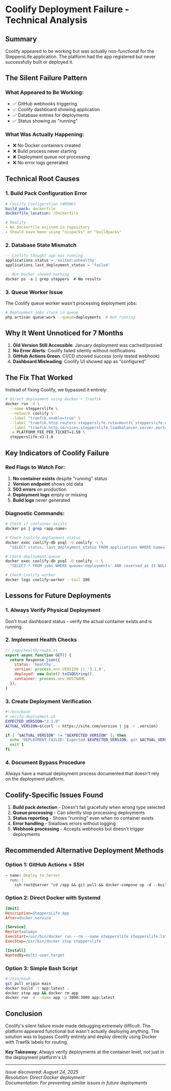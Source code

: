 # Coolify Deployment Failure - Technical Analysis

## Summary
Coolify appeared to be working but was actually non-functional for the SteppersLife application. The platform had the app registered but never successfully built or deployed it.

## The Silent Failure Pattern

### What Appeared to Be Working:
- ✅ GitHub webhooks triggering
- ✅ Coolify dashboard showing application
- ✅ Database entries for deployments
- ✅ Status showing as "running"

### What Was Actually Happening:
- ❌ No Docker containers created
- ❌ Build process never starting
- ❌ Deployment queue not processing
- ❌ No error logs generated

## Technical Root Causes

### 1. Build Pack Configuration Error
```yaml
# Coolify Configuration (WRONG)
build_pack: dockerfile
dockerfile_location: /Dockerfile

# Reality
- No Dockerfile existed in repository
- Should have been using "nixpacks" or "buildpacks"
```

### 2. Database State Mismatch
```sql
-- Coolify thought app was running
applications.status = 'exited:unhealthy'
applications.last_deployment_status = 'failed'

-- But Docker showed nothing
docker ps -a | grep steppers  # No results
```

### 3. Queue Worker Issue
The Coolify queue worker wasn't processing deployment jobs:
```bash
# Deployment jobs stuck in queue
php artisan queue:work --queue=deployments  # Not running
```

## Why It Went Unnoticed for 7 Months

1. **Old Version Still Accessible**: January deployment was cached/proxied
2. **No Error Alerts**: Coolify failed silently without notifications
3. **GitHub Actions Green**: CI/CD showed success (only tested webhook)
4. **Dashboard Misleading**: Coolify UI showed app as "configured"

## The Fix That Worked

Instead of fixing Coolify, we bypassed it entirely:

```bash
# Direct deployment using Docker + Traefik
docker run -d \
  --name stepperslife \
  --network coolify \
  --label "traefik.enable=true" \
  --label "traefik.http.routers.stepperslife.rule=Host(\`stepperslife.com\`)" \
  --label "traefik.http.services.stepperslife.loadbalancer.server.port=3000" \
  -e PLATFORM_FEE_PER_TICKET=1.50 \
  stepperslife:v3.1.0
```

## Key Indicators of Coolify Failure

### Red Flags to Watch For:
1. **No container exists** despite "running" status
2. **Version endpoint** shows old data
3. **503 errors** on production
4. **Deployment logs** empty or missing
5. **Build logs** never generated

### Diagnostic Commands:
```bash
# Check if container exists
docker ps | grep <app-name>

# Check Coolify deployment status
docker exec coolify-db psql -U coolify -c \
  "SELECT status, last_deployment_status FROM applications WHERE name='<app-name>'"

# Check deployment queue
docker exec coolify-db psql -U coolify -c \
  "SELECT * FROM jobs WHERE queue='deployments' AND reserved_at IS NULL"

# Check Coolify worker
docker logs coolify-worker --tail 100
```

## Lessons for Future Deployments

### 1. Always Verify Physical Deployment
Don't trust dashboard status - verify the actual container exists and is running.

### 2. Implement Health Checks
```javascript
// /app/health/route.ts
export async function GET() {
  return Response.json({
    status: 'healthy',
    version: process.env.VERSION || '3.1.0',
    deployed: new Date().toISOString(),
    container: process.env.HOSTNAME
  });
}
```

### 3. Create Deployment Verification
```bash
#!/bin/bash
# verify-deployment.sh
EXPECTED_VERSION="3.1.0"
ACTUAL_VERSION=$(curl -s https://site.com/version | jq -r .version)

if [ "$ACTUAL_VERSION" != "$EXPECTED_VERSION" ]; then
  echo "DEPLOYMENT FAILED: Expected $EXPECTED_VERSION, got $ACTUAL_VERSION"
  exit 1
fi
```

### 4. Document Bypass Procedure
Always have a manual deployment process documented that doesn't rely on the deployment platform.

## Coolify-Specific Issues Found

1. **Build pack detection** - Doesn't fail gracefully when wrong type selected
2. **Queue processing** - Can silently stop processing deployments
3. **Status reporting** - Shows "running" even when no container exists
4. **Error handling** - Swallows errors without logging
5. **Webhook processing** - Accepts webhooks but doesn't trigger deployments

## Recommended Alternative Deployment Methods

### Option 1: GitHub Actions + SSH
```yaml
- name: Deploy to Server
  run: |
    ssh root@server "cd /app && git pull && docker-compose up -d --build"
```

### Option 2: Direct Docker with Systemd
```ini
[Unit]
Description=SteppersLife App
After=docker.service

[Service]
Restart=always
ExecStart=/usr/bin/docker run --rm --name stepperslife stepperslife:latest
ExecStop=/usr/bin/docker stop stepperslife

[Install]
WantedBy=multi-user.target
```

### Option 3: Simple Bash Script
```bash
#!/bin/bash
git pull origin main
docker build -t app:latest .
docker stop app && docker rm app
docker run -d --name app -p 3000:3000 app:latest
```

## Conclusion

Coolify's silent failure mode made debugging extremely difficult. The platform appeared functional but wasn't actually deploying anything. The solution was to bypass Coolify entirely and deploy directly using Docker with Traefik labels for routing.

**Key Takeaway**: Always verify deployments at the container level, not just in the deployment platform's UI.

---
*Issue discovered: August 24, 2025*  
*Resolution: Direct Docker deployment*  
*Documentation: For preventing similar issues in future deployments*